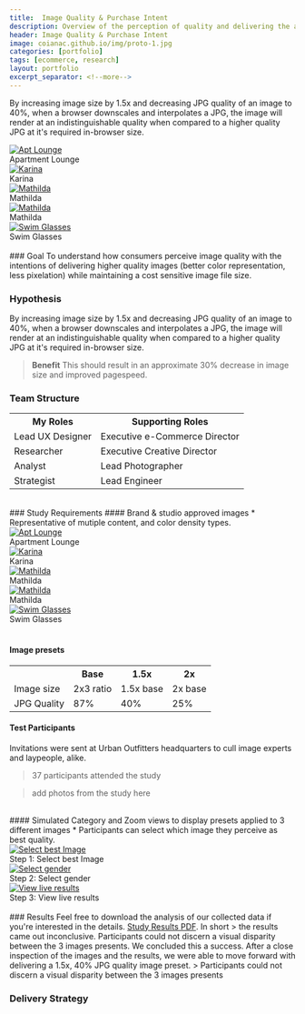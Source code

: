 ```yaml
---
title:  Image Quality & Purchase Intent
description: Overview of the perception of quality and delivering the appropriate quality image based on a customers liklihood to purchase
header: Image Quality & Purchase Intent
image: coianac.github.io/img/proto-1.jpg
categories: [portfolio]
tags: [ecommerce, research]
layout: portfolio
excerpt_separator: <!--more-->
---
```


By increasing image size by 1.5x and decreasing JPG quality of an image to 40%, when a browser downscales and interpolates a JPG, the image will render at an indistinguishable quality when compared to a higher quality JPG at it's required in-browser size.
<!--more-->


<div class="responsive">
  <div class="gallery">
    <a target="_blank" href="http://images.urbanoutfitters.com/is/image/UrbanOutfitters/aptlounge?$medium$">
      <img src="http://images.urbanoutfitters.com/is/image/UrbanOutfitters/aptlounge?$medium$" alt="Apt Lounge">
    </a>
    <div class="desc">Apartment Lounge</div>
  </div>
</div>

<div class="responsive">
  <div class="gallery">
    <a target="_blank" href="http://images.urbanoutfitters.com/is/image/UrbanOutfitters/karinax45?$medium$">
      <img src="http://images.urbanoutfitters.com/is/image/UrbanOutfitters/karinax45?$medium$" alt="Karina">
    </a>
    <div class="desc">Karina</div>
  </div>
</div>

<div class="responsive">
  <div class="gallery">
    <a target="_blank" href="http://images.urbanoutfitters.com/is/image/UrbanOutfitters/matildax45?$medium$">
      <img src="http://images.urbanoutfitters.com/is/image/UrbanOutfitters/matildax45?$medium$" alt="Mathilda">
    </a>
    <div class="desc">Mathilda</div>
  </div>
</div>

<div class="responsive">
  <div class="gallery">
    <a target="_blank" href="http://images.urbanoutfitters.com/is/image/UrbanOutfitters/MathildaYellow?$medium$">
      <img src="http://images.urbanoutfitters.com/is/image/UrbanOutfitters/MathildaYellow?$medium$" alt="Mathilda">
    </a>
    <div class="desc">Mathilda</div>
  </div>
</div>

<div class="responsive">
  <div class="gallery">
    <a target="_blank" href="http://images.urbanoutfitters.com/is/image/UrbanOutfitters/swimglasses?$medium$">
      <img src="http://images.urbanoutfitters.com/is/image/UrbanOutfitters/swimglasses?$medium$" alt="Swim Glasses">
    </a>
    <div class="desc">Swim Glasses</div>
  </div>
</div>

<div class="clearfix"></div>

<br>
### Goal
To understand how consumers perceive image quality with the intentions of delivering higher quality images (better color representation, less pixelation) while maintaining a cost sensitive image file size.

### Hypothesis
By increasing image size by 1.5x and decreasing JPG quality of an image to 40%, when a browser downscales and interpolates a JPG, the image will render at an indistinguishable quality when compared to a higher quality JPG at it's required in-browser size. 

> **Benefit** This should result in an approximate 30% decrease in image size and improved pagespeed. 

### Team Structure
<table>
  <tr>
    <th>My Roles</th>
    <th>Supporting Roles</th>
  </tr>
  <tr>
    <td>Lead UX Designer  </td>
    <td>Executive e-Commerce Director</td>
  </tr>
  <tr>
    <td>Researcher</td>
    <td>Executive Creative Director</td>
  </tr>
  <tr>
    <td>Analyst</td>
    <td>Lead Photographer</td>
  </tr>
  <tr>
    <td>Strategist</td>
    <td>Lead Engineer</td>
  </tr>
</table>

<br>
### Study Requirements
#### Brand & studio approved images
* Representative of mutiple content, and color density types.

<div class="responsive">
  <div class="gallery">
    <a target="_blank" href="http://images.urbanoutfitters.com/is/image/UrbanOutfitters/aptlounge?$medium$">
      <img src="http://images.urbanoutfitters.com/is/image/UrbanOutfitters/aptlounge?$medium$" alt="Apt Lounge">
    </a>
    <div class="desc">Apartment Lounge</div>
  </div>
</div>
<div class="responsive">
  <div class="gallery">
    <a target="_blank" href="http://images.urbanoutfitters.com/is/image/UrbanOutfitters/karinax45?$medium$">
      <img src="http://images.urbanoutfitters.com/is/image/UrbanOutfitters/karinax45?$medium$" alt="Karina">
    </a>
    <div class="desc">Karina</div>
  </div>
</div>
<div class="responsive">
  <div class="gallery">
    <a target="_blank" href="http://images.urbanoutfitters.com/is/image/UrbanOutfitters/matildax45?$medium$">
      <img src="http://images.urbanoutfitters.com/is/image/UrbanOutfitters/matildax45?$medium$" alt="Mathilda">
    </a>
    <div class="desc">Mathilda</div>
  </div>
</div>
<div class="responsive">
  <div class="gallery">
    <a target="_blank" href="http://images.urbanoutfitters.com/is/image/UrbanOutfitters/MathildaYellow?$medium$">
      <img src="http://images.urbanoutfitters.com/is/image/UrbanOutfitters/MathildaYellow?$medium$" alt="Mathilda">
    </a>
    <div class="desc">Mathilda</div>
  </div>
</div>
<div class="responsive">
  <div class="gallery">
    <a target="_blank" href="http://images.urbanoutfitters.com/is/image/UrbanOutfitters/swimglasses?$medium$">
      <img src="http://images.urbanoutfitters.com/is/image/UrbanOutfitters/swimglasses?$medium$" alt="Swim Glasses">
    </a>
    <div class="desc">Swim Glasses</div>
  </div>
</div>
<div class="clearfix"></div>

<br>
<div class="w3-row">
  <div class="w3-col w3-container m6 l6 w3">
    <h4>Image presets</h4>
 <table>
  <tr>
    <th></th>
    <th>Base</th>
    <th>1.5x</th>
    <th>2x</th>
  </tr>
  <tr>
    <td>Image size</td>
    <td>2x3 ratio</td>
    <td>1.5x base</td>
    <td>2x base</td>
  </tr>
  <tr>
	<td>JPG Quality</td>
  	<td>87%</td>
  	<td>40%</td>
	<td>25%</td>
  </tr>
 </table>
  </div>
  <div class="w3-col w3-container m6 l6">  
    <h4>Test Participants</h4>
		<p>Invitations were sent at Urban Outfitters headquarters to cull image experts and laypeople, alike.</p>
		<blockquote>37 participants attended the study</blockquote>
		<blockquote>add photos from the study here</blockquote>
  </div>
</div>

<br>
#### Simulated Category and Zoom views to display presets applied to 3 different images
* Participants can select which image they perceive as best quality.

<div class="responsive3">
  <div class="gallery">
    <a target="_blank" href="coianac.github.io/img/UOLabs Wire-01.png">
      <img src="coianac.github.io/img/UOLabs Wire-01.png" alt="Select best Image">
    </a>
    <div class="desc">Step 1: Select best Image</div>
  </div>
</div>

<div class="responsive3">
  <div class="gallery">
    <a target="_blank" href="coianac.github.io/img/UOLabs Wire-05.png">
      <img src="coianac.github.io/img/UOLabs Wire-05.png" alt="Select gender">
    </a>
    <div class="desc">Step 2: Select gender</div>
  </div>
</div>

<div class="responsive3">
  <div class="gallery">
    <a target="_blank" href="coianac.github.io/img/UOLabs Wire-03.png">
      <img src="coianac.github.io/img/UOLabs Wire-03.png" alt="View live results">
    </a>
    <div class="desc">Step 3: View live results</div>
  </div>
</div>

<div class="clearfix"></div>

<br>
### Results
Feel free to download the analysis of our collected data if you're interested in the details. <a href="coianac.github.io/img/Study Results_1.1.pdf">Study Results PDF</a>. In short > the results came out inconclusive. Participants could not discern a visual disparity between the 3 images presents. We concluded this a success. After a close inspection of the images and the results, we were able to move forward with delivering a 1.5x, 40% JPG quality image preset. 
> Participants could not discern a visual disparity between the 3 images presents

### Delivery Strategy      

